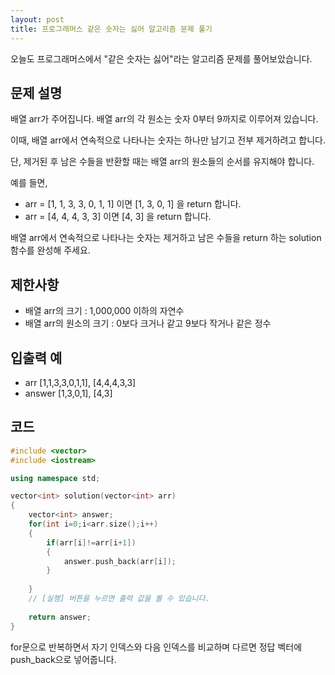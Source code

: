 ```yaml
---
layout: post
title: 프로그래머스 같은 숫자는 싫어 알고리즘 문제 풀기
---
```


오늘도 프로그래머스에서 "같은 숫자는 싫어"라는 알고리즘 문제를 풀어보았습니다.

## 문제 설명

배열 arr가 주어집니다. 배열 arr의 각 원소는 숫자 0부터 9까지로 이루어져 있습니다. 

이때, 배열 arr에서 연속적으로 나타나는 숫자는 하나만 남기고 전부 제거하려고 합니다. 

단, 제거된 후 남은 수들을 반환할 때는 배열 arr의 원소들의 순서를 유지해야 합니다.

예를 들면,

* arr = [1, 1, 3, 3, 0, 1, 1] 이면 [1, 3, 0, 1] 을 return 합니다.
* arr = [4, 4, 4, 3, 3] 이면 [4, 3] 을 return 합니다.

배열 arr에서 연속적으로 나타나는 숫자는 제거하고 남은 수들을 return 하는 solution 함수를 완성해 주세요.

## 제한사항

* 배열 arr의 크기 : 1,000,000 이하의 자연수
* 배열 arr의 원소의 크기 : 0보다 크거나 같고 9보다 작거나 같은 정수

## 입출력 예

* arr [1,1,3,3,0,1,1], [4,4,4,3,3]
* answer [1,3,0,1], [4,3]

## 코드

```c++
#include <vector>
#include <iostream>

using namespace std;

vector<int> solution(vector<int> arr) 
{
    vector<int> answer;
    for(int i=0;i<arr.size();i++)
    {
        if(arr[i]!=arr[i+1])
        {
            answer.push_back(arr[i]);
        }
        
    }
    // [실행] 버튼을 누르면 출력 값을 볼 수 있습니다.
    
    return answer;
}
```

for문으로 반복하면서 자기 인덱스와 다음 인덱스를 비교하며 다르면 정답 벡터에 push_back으로 넣어줍니다.

